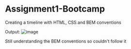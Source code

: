 # Assignment1-Bootcamp
Creating a timeline with HTML, CSS and BEM conventions


Output:
![image](https://user-images.githubusercontent.com/121794199/210938535-98e1cf2d-5409-4907-86a4-de8f10e8cfff.png)


Still understanding the BEM conventions so couldn't follow it
